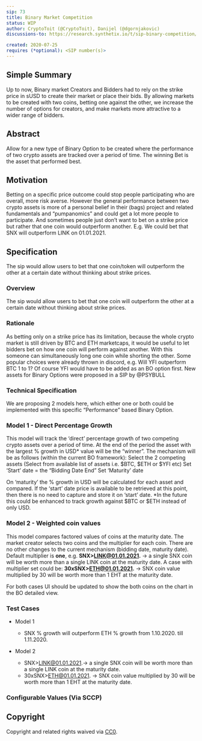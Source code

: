 ```yaml
---
sip: 73
title: Binary Market Competition
status: WIP
author: CryptoToit (@CryptoToit), Danijel (@dgornjakovic)
discussions-to: https://research.synthetix.io/t/sip-binary-competition/119

created: 2020-07-25
requires (*optional): <SIP number(s)>
---
```


<!--You can leave these HTML comments in your merged SIP and delete the visible duplicate text guides, they will not appear and may be helpful to refer to if you edit it again. This is the suggested template for new SIPs. Note that an SIP number will be assigned by an editor. When opening a pull request to submit your SIP, please use an abbreviated title in the filename, `sip-draft_title_abbrev.md`. The title should be 44 characters or less.-->

## Simple Summary

<!--"If you can't explain it simply, you don't understand it well enough." Simply describe the outcome the proposed changes intends to achieve. This should be non-technical and accessible to a casual community member.-->

Up to now, Binary market Creators and Bidders had to rely on the strike price in sUSD to create their market or place their bids.
By allowing markets to be created with two coins, betting one against the other, we increase the number of options for creators, and make markets more attractive to a wider range of bidders.

## Abstract

<!--A short (~200 word) description of the proposed change, the abstract should clearly describe the proposed change. This is what *will* be done if the SIP is implemented, not *why* it should be done or *how* it will be done. If the SIP proposes deploying a new contract, write, "we propose to deploy a new contract that will do x".-->

Allow for a new type of Binary Option to be created where the performance of two crypto assets are tracked over a period of time. The winning Bet is the asset that performed best.

## Motivation

<!--This is the problem statement. This is the *why* of the SIP. It should clearly explain *why* the current state of the protocol is inadequate.  It is critical that you explain *why* the change is needed, if the SIP proposes changing how something is calculated, you must address *why* the current calculation is innaccurate or wrong. This is not the place to describe how the SIP will address the issue!-->

Betting on a specific price outcome could stop people participating who are overall, more risk averse. However the general performance between two crypto assets is more of a personal belief in their (bags) project and related fundamentals and “pumpanomics” and could get a lot more people to participate.
And sometimes people just don’t want to bet on a strike price but rather that one coin would outperform another.
E.g. We could bet that SNX will outperform LINK on 01.01.2021.

## Specification

<!--The specification should describe the syntax and semantics of any new feature, there are five sections
1. Overview
2. Rationale
3. Technical Specification
4. Test Cases
5. Configurable Values
-->

The sip would allow users to bet that one coin/token will outperform the other at a certain date without thinking about strike prices.

### Overview

<!--This is a high level overview of *how* the SIP will solve the problem. The overview should clearly describe how the new feature will be implemented.-->

The sip would allow users to bet that one coin will outperform the other at a certain date without thinking about strike prices.

### Rationale

<!--This is where you explain the reasoning behind how you propose to solve the problem. Why did you propose to implement the change in this way, what were the considerations and trade-offs. The rationale fleshes out what motivated the design and why particular design decisions were made. It should describe alternate designs that were considered and related work. The rationale may also provide evidence of consensus within the community, and should discuss important objections or concerns raised during discussion.-->

As betting only on a strike price has its limitation, because the whole crypto market is still driven by BTC and ETH marketcaps, it would be useful to let bidders bet on how one coin will perform against another.
With this someone can simultaneously long one coin while shorting the other.
Some popular choices were already thrown in discord, e.g. Will YFI outperform BTC 1 to 1? Of course YFI would have to be added as an BO option first. New assets for Binary Options were proposed in a SIP by @PSYBULL

### Technical Specification

<!--The technical specification should outline the public API of the changes proposed. That is, changes to any of the interfaces Synthetix currently exposes or the creations of new ones.-->

We are proposing 2 models here, which either one or both could be implemented with this specific “Performance” based Binary Option.

### Model 1 - Direct Percentage Growth

This model will track the ‘direct’ percentage growth of two competing crypto assets over a period of time. At the end of the period the asset with the largest % growth in USD\* value will be the “winner”. The mechanism will be as follows (within the current BO framework):
Select the 2 competing assets (Select from available list of assets i.e. $BTC, $ETH or \$YFI etc)
Set ‘Start’ date = the “Bidding Date End”
Set ‘Maturity’ date

On ‘maturity’ the % growth in USD will be calculated for each asset and compared. If the ‘start’ date price is available to be retrieved at this point, then there is no need to capture and store it on ‘start’ date.
\*In the future this could be enhanced to track growth against $BTC or $ETH instead of only USD.

### Model 2 - Weighted coin values

This model compares factored values of coins at the maturity date.
The market creator selects two coins and the multiplier for each coin. There are no other changes to the current mechanism (bidding date, maturity date).
Default multiplier is **one**, e.g. **SNX>LINK@01.01.2021.** -> a single SNX coin will be worth more than a single LINK coin at the maturity date.
A case with multiplier set could be: **30xSNX>ETH@01.01.2021.** -> SNX coin value multiplied by 30 will be worth more than 1 EHT at the maturity date.

For both cases UI should be updated to show the both coins on the chart in the BO detailed view.

### Test Cases

<!--Test cases for an implementation are mandatory for SIPs but can be included with the implementation..-->

- Model 1

  - SNX % growth will outperform ETH % growth from 1.10.2020. till 1.11.2020.

- Model 2
  - SNX>LINK@01.01.2021.-> a single SNX coin will be worth more than a single LINK coin at the maturity date.
  - 30xSNX>ETH@01.01.2021. -> SNX coin value multiplied by 30 will be worth more than 1 EHT at the maturity date.

### Configurable Values (Via SCCP)

<!--Please list all values configurable via SCCP under this implementation.-->

## Copyright

Copyright and related rights waived via [CC0](https://creativecommons.org/publicdomain/zero/1.0/).
